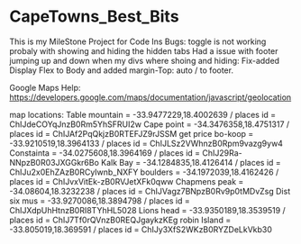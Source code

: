 # CapeTowns_Best_Bits

This is my MileStone Project for Code Ins
Bugs:
toggle is not working probaly with showing and hiding the hidden tabs
Had a issue with footer jumping up and down when my divs where shoing and hiding: Fix-added Display Flex to Body and added margin-Top: auto / to footer.

Google Maps Help: https://developers.google.com/maps/documentation/javascript/geolocation

map locations:
Table mountain = -33.9477229,18.4002639 / places id = ChIJdeCOYqJnzB0Rm5YhSFRUI2w
Cape point = -34.3476358,18.4751317 / places id = ChIJAf2PqQkjzB0RTEFJZ9rJSSM get price
bo-koop = -33.9210519,18.3964133 / places id = ChIJLSz2VWhnzB0Rpm9vazg9yw4
Constainta = -34.0275608,18.3964169 / places id = ChIJ29Ra-NNpzB0R03JXGGkr6Bo
Kalk Bay = -34.1284835,18.4126414 / places id = ChIJu2x0EhZAzB0RCyIwnb_NXFY
boulders = -34.1972039,18.4162426 / places id = ChIJvxVitEk-zB0RVJetXFk0qww
Chapmens peak = -34.08604,18.3232238 / places id = ChIJVagz7BNpzB0Rv9p0tMDvZsg
Dist six mus = -33.9270086,18.3894798 / places id = ChIJXdpUhHtnzB0RI8TYhHL5028
Lions head = -33.9350189,18.3539519 / places id = ChIJ7Tf0rQVnzB0REQJgaykzKEg
robin Island = -33.805019,18.369591 / places id = ChIJy3XfS2WKzB0RYZDeLkVkb30
